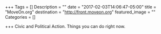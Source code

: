 +++
Tags = []
Description = ""
date = "2017-02-03T14:06:47-05:00"
title = "MoveOn.org"
destination = "http://front.moveon.org"
featured_image = ""
Categories = []

+++
Civic and Political Action. Things you can do right now.
